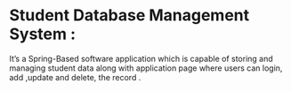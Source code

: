 # Student Database Management System :
It’s a Spring-Based software application which is capable of storing
and managing student data along with application page where
users can login, add ,update and delete, the record .
